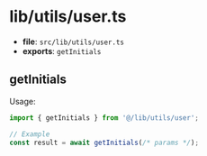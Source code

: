 # lib/utils/user.ts

- **file**: `src/lib/utils/user.ts`
- **exports**: `getInitials`

## getInitials

Usage:

```ts
import { getInitials } from '@/lib/utils/user';

// Example
const result = await getInitials(/* params */);
```
